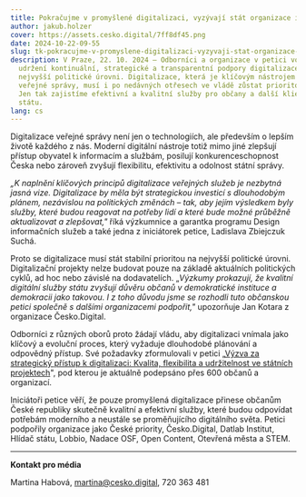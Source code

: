 ```yaml
---
title: Pokračujme v promyšlené digitalizaci, vyzývají stát organizace i odborníci
author: jakub.holzer
cover: https://assets.cesko.digital/7ff8df45.png
date: 2024-10-22-09-55
slug: tk-pokracujme-v-promyslene-digitalizaci-vyzyvaji-stat-organizace-i-odbornici
description: V Praze, 22. 10. 2024 – Odborníci a organizace v petici volají po
  udržení kontinuální, strategické a transparentní podpory digitalizace na
  nejvyšší politické úrovni. Digitalizace, která je klíčovým nástrojem moderní
  veřejné správy, musí i po nedávných otřesech ve vládě zůstat prioritou státu.
  Jen tak zajistíme efektivní a kvalitní služby pro občany a další klienty
  státu.
lang: cs
---
```

Digitalizace veřejné správy není jen o technologiích, ale především o lepším životě každého z nás. Moderní digitální nástroje totiž mimo jiné zlepšují přístup obyvatel k informacím a službám, posilují konkurenceschopnost Česka nebo zároveň zvyšují flexibilitu, efektivitu a odolnost státní správy.

*„K naplnění klíčových principů digitalizace veřejných služeb je nezbytná jasná vize. Digitalizace by měla být strategickou investicí s dlouhodobým plánem, nezávislou na politických změnách – tak, aby jejím výsledkem byly služby, které budou reagovat na potřeby lidí a které bude možné průběžně aktualizovat a zlepšovat,"* říká výzkumnice a garantka programu Design informačních služeb a také jedna z iniciátorek petice, Ladislava Zbiejczuk Suchá.

Proto se digitalizace musí stát stabilní prioritou na nejvyšší politické úrovni. Digitalizační projekty nelze budovat pouze na základě aktuálních politických cyklů, ad hoc nebo závislé na dodavatelích. „*Výzkumy prokazují, že kvalitní digitální služby státu zvyšují důvěru občanů v demokratické instituce a demokracii jako takovou. I z toho důvodu jsme se rozhodli tuto občanskou petici společně s dalšími organizacemi podpořit,"* upozorňuje Jan Kotara z organizace Česko.Digital.

Odborníci z různých oborů proto žádají vládu, aby digitalizaci vnímala jako klíčový a evoluční proces, který vyžaduje dlouhodobé plánování a odpovědný přístup. Své požadavky zformulovali v petici „[Výzva za strategický přístup k digitalizaci: Kvalita, flexibilita a udržitelnost ve státních projektech](https://portal.gov.cz/e-petice/882-vyzva-za-strategicky-pristup-k-digitalizaci-kvalita-flexibilita-a-udrzitelnost-ve-statnich-projektech)", pod kterou je aktuálně podepsáno přes 600 občanů a organizací.

Iniciátoři petice věří, že pouze promyšlená digitalizace přinese občanům České republiky skutečně kvalitní a efektivní služby, které budou odpovídat potřebám moderního a neustále se proměňujícího digitálního světa. Petici podpořily organizace jako České priority, Česko.Digital, Datlab Institut, Hlídač státu, Lobbio, Nadace OSF, Open Content, Otevřená města a STEM.

- - -

**Kontakt pro média**

Martina Habová, [martina@cesko.digital](mailto:martina@cesko.digital), 720 363 481

